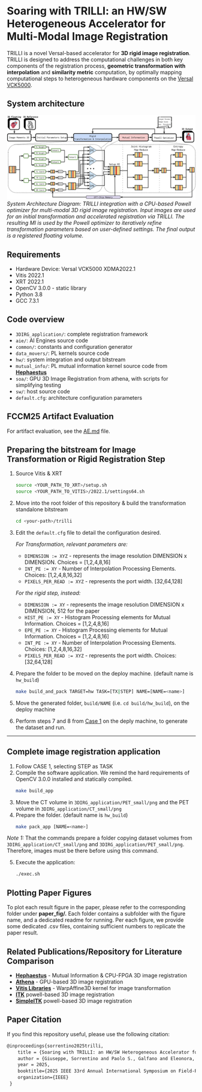 # Soaring with TRILLI: an HW/SW Heterogeneous Accelerator for Multi-Modal Image Registration

TRILLI is a novel Versal-based accelerator for **3D rigid image registration**.
TRILLI is designed to address the computational challenges in both key components of the registration process, **geometric transformation with interpolation** and **similarity metric** computation, by optimally mapping computational steps to heterogeneous hardware components on the [Versal VCK5000](https://japan.xilinx.com/content/dam/xilinx/publications/product-briefs/amd-xilinx-vck5000-product-brief.pdf).

## System architecture
![System Architecture](./figures/architecture_diagram.png)
*System Architecture Diagram: TRILLI integration with a CPU-based Powell optimizer for multi-modal 3D rigid image registration. Input images are used for an initial transformation and accelerated registration via TRILLI. The resulting MI is used by the Powell optimizer
to iteratively refine transformation parameters based on user-defined settings. The final output is a registered floating volume.*

## Requirements
- Hardware Device: Versal VCK5000 XDMA2022.1
- Vitis 2022.1 
- XRT 2022.1
- OpenCV 3.0.0 - static library
- Python 3.8
- GCC 7.3.1

## Code overview
- `3DIRG_application/`: complete registration framework
- `aie/`: AI Engines source code
- `common/`: constants and configuration generator
- `data_movers/`: PL kernels source code
- `hw/`: system integration and output bitstream
- `mutual_info/`: PL mutual information kernel source code from **[Hephaestus](https://dl.acm.org/doi/10.1145/3607928)**
- `soa/`: GPU 3D Image Registration from athena, with scripts for simplifying testing
- `sw/`: host source code
- `default.cfg`: architecture configuration parameters

## FCCM25 Artifact Evaluation
For artifact evaluation, see the [AE.md](./AE.md) file.

<!-- Following we describe three testing flows: 

- Case 1: using the given bitstream to test image transformation and/or image registration step
- Case 2: building from scratch the desired bitstream for image transformation and/or image registration step
- Case 3: target the whole image registration application. This can be done either using the given bitstream for image registration step, or building it from scratch

### Case 1. Using given bitstreams for Image Transformation or Image Registration Step
*Available bitstreams*:
- `bitstreams/OnlyTX_32IPE.xclbin` for the image transformation only (**TX**)
- `bitstreams/RegStep_32IPE.xclbin` for the image registration step and complete application (**STEP**)

The file `bitstreams/config_DIM512_IPE32.cfg` contains the configuration used to build the bitstreams.

#### Flow
1. Source Vitis & XRT
    ```bash
    source <YOUR_PATH_TO_XRT>/setup.sh
    source <YOUR_PATH_TO_VITIS>/2022.1/settings64.sh
    ```
2. Move into the root folder of this repository & build the transformation standalone bitstream
    ```bash
    cd <your-path>/trilli
    ```
3. Load the configuration used to build the bitstreams
    ```bash
    make config CFG=bitstreams/config_DIM512_IPE32.cfg
    ```
4. Compile the host code
    ```bash
    make build_sw TASK=[TX|STEP]
    ```
5. Pack the build into a single folder, ready for testing
    ```bash
    make pack XCLBIN=<xclbin-path> [NAME=<name>]
    ```
    This command generates the folder `build/<name>` (default name is `hw_build`) which will contain the bitstream `<xclbin-path>` (i.e. `bitstreams/OnlyTX_32IPE.xclbin`), the host executable and the dataset.
6. Move the generated folder `build/<name>` (i.e. `cd build/hw_build`) to the deploy machine
7. On the deploy machine, generate the dataset with `./generate_dataset.sh [dim] [depth]`. Considering the parameters used for the paper, the command is:
    ```bash
    ./generate_dataset.sh 512 256
    ```
8. Source XRT on the deploy machine
    ```bash
    source <YOUR_PATH_TO_XRT>/setup.sh
    ```
9. Run on the deploy machine with: `./host_overlay.exe [depth] [x] [y] [ang_degrees] [num_runs]`. Considering the parameters used for the paper, the command is: ***TODO fill in parameters***
    ```bash
    ./host_overlay.exe 512 18.54458648 -12.30391042 20.0 1
    ```
---- -->

## Preparing the bitstream for Image Transformation or Rigid Registration Step

1. Source Vitis & XRT
    ```bash
    source <YOUR_PATH_TO_XRT>/setup.sh
    source <YOUR_PATH_TO_VITIS>/2022.1/settings64.sh
    ```
2. Move into the root folder of this repository & build the transformation standalone bitstream
    ```bash
    cd <your-path>/trilli
    ```
3. Edit the `default.cfg` file to detail the configuration desired. 

    *For Transformation, relevant parameters are:*
    - `DIMENSION := XYZ` - represents the image resolution DIMENSION x DIMENSION. Choices = [1,2,4,8,16]
    - `INT_PE := XY` - Number of Interpolation Processing Elements. Choices: [1,2,4,8,16,32]
    - `PIXELS_PER_READ := XYZ` - represents the port width. [32,64,128]

    *For the rigid step, instead:*
    - `DIMENSION := XY` - represents the image resolution DIMENSION x DIMENSION, 512 for the paper
    - `HIST_PE := XY` - Histogram Processing elements for Mutual Information. Choices = [1,2,4,8,16]
    - `EPE_PE := XY` - Histogram Processing elements for Mutual Information. Choices = [1,2,4,8,16]
    - `INT_PE := XY` - Number of Interpolation Processing Elements. Choices: [1,2,4,8,16,32]
    - `PIXELS_PER_READ := XYZ` - represents the port width. Choices: [32,64,128]

4. Prepare the folder to be moved on the deploy machine. (default name is `hw_build`)
    ```bash
    make build_and_pack TARGET=hw TASK=[TX|STEP] NAME=[NAME=<name>]
    ```
5. Move the generated folder, `build/NAME` (i.e. `cd build/hw_build`), on the deploy machine
6. Perform steps 7 and 8 from [Case 1](#case-1-using-given-bitstreams-for-image-transformation-or-image-registration-step) on the deply machine, to generate the dataset and run.
----

## Complete image registration application 
<!-- ### Option A. Using pre-generated bitstream

1. Compile the software application. We remind the hard requirements of OpenCV 3.0.0 installed and statically compiled.
    ```bash
    make build_app
    ```
2. Move the CT volume in `3DIRG_application/PET_small/png` and the PET volume in `3DIRG_application/CT_small/png`
3. Prepare the folder. (default name is `hw_build`)
    ```bash
    make pack_app [NAME=<name>]
    ```
    *Note 1:* The commands prepare a folder copying dataset volumes from `3DIRG_application/CT_small/png` and `3DIRG_application/PET_small/png`. Therefore, images must be there before using this command. 

    *Note 2:* This command would copy a newly generated bitstream. To use the premade one, you need to manually copy it in the generated folder.
4. Move the folder on the deploy machine
5. Execute the application: 
    ```bash
    ./exec.sh 
    ```
### Option B. Preparing bitstream and build the application -->

1. Follow CASE 1, selecting STEP as TASK
2. Compile the software application. We remind the hard requirements of OpenCV 3.0.0 installed and statically compiled.
    ```bash
    make build_app
    ```
3. Move the CT volume in `3DIRG_application/PET_small/png` and the PET volume in `3DIRG_application/CT_small/png`
4. Prepare the folder. (default name is `hw_build`)
    ```bash
    make pack_app [NAME=<name>]
    ```
*Note 1:* That the commands prepare a folder copying dataset volumes from `3DIRG_application/CT_small/png` and `3DIRG_application/PET_small/png`. Therefore, images must be there before using this command. 

5. Execute the application: 
    ```bash
    ./exec.sh 
    ```

## Plotting Paper Figures
To plot each result figure in the paper, please refer to the corresponding folder under **paper_fig/.**
Each folder contains a subfolder with the figure name, and a dedicated readme for running. Per each figure, we provide some dedicated .csv files, containing sufficient numbers to replicate the paper result.


## Related Publications/Repository for Literature Comparison

- **[Hephaestus](https://dl.acm.org/doi/10.1145/3607928)** - Mutual Information & CPU-FPGA 3D image registration 
- **[Athena](https://doi.org/10.1109/BioCAS58349.2023.10388589)** - GPU-based 3D image registration
- **[Vitis Libraries](https://github.com/Xilinx/Vitis_Libraries/tree/2022.1)** - WarpAffine3D kernel for image transformation
- **[ITK](https://github.com/InsightSoftwareConsortium/ITK/)** powell-based 3D image registration
- **[SimpleITK](https://github.com/SimpleITK/SimpleITK)** powell-based 3D image registration

## Paper Citation

If you find this repository useful, please use the following citation:

```latex
@inproceedings{sorrentino2025trilli,
    title = {Soaring with TRILLI: an HW/SW Heterogeneous Accelerator for Multi-Modal Image Registration},
    author = {Giuseppe, Sorrentino and Paolo S., Galfano and Eleonora, D'Arnese and Davide, Conficconi},
    year = 2025,
    booktitle={2025 IEEE 33rd Annual International Symposium on Field-Programmable Custom Computing Machines (FCCM)},
    organization={IEEE}
 } 
```
